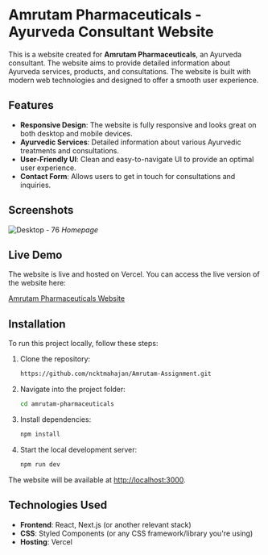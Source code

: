 # Amrutam Pharmaceuticals - Ayurveda Consultant Website

This is a website created for **Amrutam Pharmaceuticals**, an Ayurveda consultant. The website aims to provide detailed information about Ayurveda services, products, and consultations. The website is built with modern web technologies and designed to offer a smooth user experience.

## Features

- **Responsive Design**: The website is fully responsive and looks great on both desktop and mobile devices.
- **Ayurvedic Services**: Detailed information about various Ayurvedic treatments and consultations.
- **User-Friendly UI**: Clean and easy-to-navigate UI to provide an optimal user experience.
- **Contact Form**: Allows users to get in touch for consultations and inquiries.

## Screenshots

![Desktop - 76](https://github.com/user-attachments/assets/84b0a1c8-b6d3-415a-9dad-61f10e51f8f1)
*Homepage*

## Live Demo

The website is live and hosted on Vercel. You can access the live version of the website here:

[Amrutam Pharmaceuticals Website](https://amrutamassignment.vercel.app/)

## Installation

To run this project locally, follow these steps:

1. Clone the repository:
   ```bash
   https://github.com/ncktmahajan/Amrutam-Assignment.git

2. Navigate into the project folder:
   ```bash
   cd amrutam-pharmaceuticals
   ```

3. Install dependencies:
   ```bash
   npm install
   ```

4. Start the local development server:
   ```bash
   npm run dev
   ```

The website will be available at [http://localhost:3000](http://localhost:3000).

## Technologies Used

- **Frontend**: React, Next.js (or another relevant stack)
- **CSS**: Styled Components (or any CSS framework/library you're using)
- **Hosting**: Vercel
